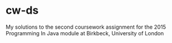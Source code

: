 # cw-ds
My solutions to the second coursework assignment for the 2015 Programming In Java module at Birkbeck, University of London
